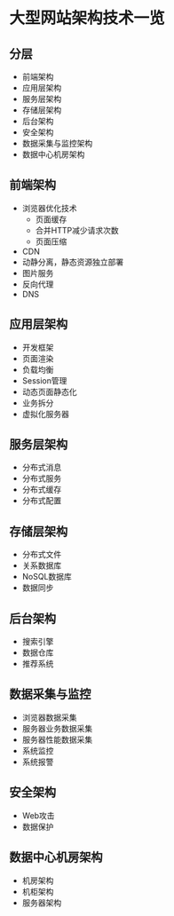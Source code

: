 # 大型网站架构技术一览

## 分层

* 前端架构
* 应用层架构
* 服务层架构
* 存储层架构
* 后台架构
* 安全架构
* 数据采集与监控架构
* 数据中心机房架构

## 前端架构

* 浏览器优化技术
  * 页面缓存
  * 合并HTTP减少请求次数
  * 页面压缩
* CDN
* 动静分离，静态资源独立部署
* 图片服务
* 反向代理
* DNS

## 应用层架构

* 开发框架
* 页面渲染
* 负载均衡
* Session管理
* 动态页面静态化
* 业务拆分
* 虚拟化服务器

## 服务层架构

* 分布式消息
* 分布式服务
* 分布式缓存
* 分布式配置

## 存储层架构

* 分布式文件
* 关系数据库
* NoSQL数据库
* 数据同步

## 后台架构

* 搜索引擎
* 数据仓库
* 推荐系统

## 数据采集与监控

* 浏览器数据采集
* 服务器业务数据采集
* 服务器性能数据采集
* 系统监控
* 系统报警

## 安全架构

* Web攻击
* 数据保护

## 数据中心机房架构

* 机房架构
* 机柜架构
* 服务器架构